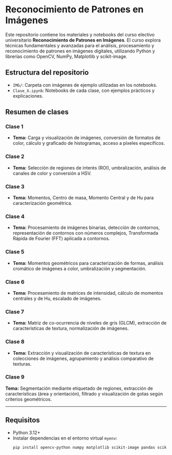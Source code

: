 # Reconocimiento de Patrones en Imágenes

Este repositorio contiene los materiales y notebooks del curso electivo universitario **Reconocimiento de Patrones en Imágenes**. El curso explora técnicas fundamentales y avanzadas para el análisis, procesamiento y reconocimiento de patrones en imágenes digitales, utilizando Python y librerías como OpenCV, NumPy, Matplotlib y scikit-image.

## Estructura del repositorio

- `IMG/`: Carpeta con imágenes de ejemplo utilizadas en los notebooks.
- `Clase_X.ipynb`: Notebooks de cada clase, con ejemplos prácticos y explicaciones.

## Resumen de clases

### Clase 1
- **Tema:** Carga y visualización de imágenes, conversión de formatos de color, cálculo y graficado de histogramas, acceso a píxeles específicos.

### Clase 2
- **Tema:** Selección de regiones de interés (ROI), umbralización, análisis de canales de color y conversión a HSV.

### Clase 3
- **Tema:**  Momentos, Centro de masa, Momento Central y de Hu para caracterización geométrica.

### Clase 4
- **Tema:** Procesamiento de imágenes binarias, detección de contornos, representación de contornos con números complejos, Transformada Rápida de Fourier (FFT) aplicada a contornos.

### Clase 5
- **Tema:** Momentos geométricos para caracterización de formas, análisis cromático de imágenes a color, umbralización y segmentación.

### Clase 6
- **Tema:** Procesamiento de matrices de intensidad, cálculo de momentos centrales y de Hu, escalado de imágenes.

### Clase 7
- **Tema:** Matriz de co-ocurrencia de niveles de gris (GLCM), extracción de características de textura, normalización de imágenes.

### Clase 8
- **Tema:** Extracción y visualización de características de textura en colecciones de imágenes, agrupamiento y análisis comparativo de texturas.

### Clase 9
**Tema:** Segmentación mediante etiquetado de regiones, extracción de características (área y orientación), filtrado y visualización de gotas según criterios geométricos.

---

## Requisitos

- Python 3.12+
- Instalar dependencias en el entorno virtual `myenv`:
	```bash
	pip install opencv-python numpy matplotlib scikit-image pandas scikit-learn
	```

